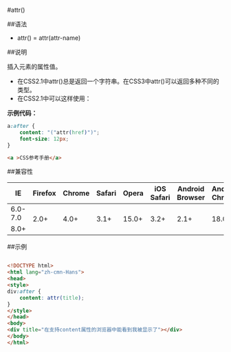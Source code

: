 #attr()

##语法

- attr() = attr(attr-name)


##说明

插入元素的属性值。

- 在CSS2.1中attr()总是返回一个字符串。在CSS3中attr()可以返回多种不同的类型。
- 在CSS2.1中可以这样使用：


**示例代码：**

```css
a:after {
	content: "("attr(href)")";
	font-size: 12px;
}

```

```html
<a >CSS参考手册</a>
```



##兼容性


<table class="compatible">
<thead>
	<tr>
		<th>IE</th>
		<th>Firefox</th>
		<th>Chrome</th>
		<th>Safari</th>
		<th>Opera</th>
		<th>iOS Safari</th>
		<th>Android Browser</th>
		<th>Android Chrome</th>
	</tr>
</thead>
<tbody>
	<tr>
		<td class="unsupport">6.0-7.0</td>
		<td class="support" rowspan="2">2.0+</td>
		<td class="support" rowspan="2">4.0+</td>
		<td class="support" rowspan="2">3.1+</td>
		<td class="support" rowspan="2">15.0+</td>
		<td class="support" rowspan="2">3.2+</td>
		<td class="support" rowspan="2">2.1+</td>
		<td class="support" rowspan="2">18.0+</td>
	</tr>
	<tr>
		<td class="support">8.0+</td>
	</tr>
</tbody>
</table>


##示例

```html

<!DOCTYPE html>
<html lang="zh-cmn-Hans">
<head>
<style>
div:after {
	content: attr(title);
}
</style>
</head>
<body>
<div title="在支持content属性的浏览器中能看到我被显示了"></div>
</body>
</html>

```
